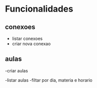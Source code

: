 # Funcionalidades

## conexoes
   - listar conexoes
   - criar nova conexao

## aulas
   -criar aulas

   -listar aulas
      -filtar por dia, materia e horario